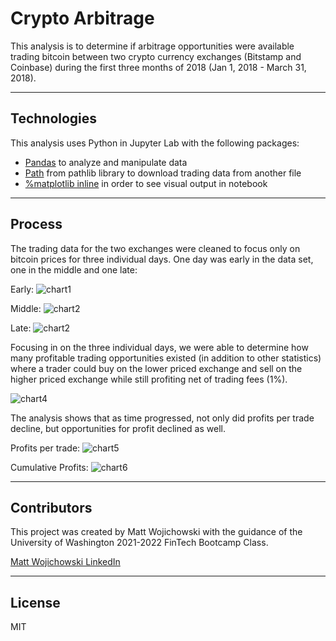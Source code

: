 # Crypto Arbitrage

This analysis is to determine if arbitrage opportunities were available trading bitcoin between two crypto currency exchanges (Bitstamp and Coinbase) during the first three months of 2018 (Jan 1, 2018 - March 31, 2018).

---

## Technologies

This analysis uses Python in Jupyter Lab with the following packages:

- [Pandas](https://pandas.pydata.org/) to analyze and manipulate data
- [Path](https://docs.python.org/3.7/library/pathlib.html) from pathlib library to download trading data from another file
- [%matplotlib inline](https://matplotlib.org/) in order to see visual output in notebook 

---

## Process

The trading data for the two exchanges were cleaned to focus only on bitcoin prices for three individual days. One day was early in the data set, one in the middle and one late:

Early:
![chart1](images/chart1.PNG)

Middle:
![chart2](images/chart2.PNG)

Late:
![chart2](images/chart2.PNG)

Focusing in on the three individual days, we were able to determine how many profitable trading opportunities existed (in addition to other statistics) where a trader could buy on the lower priced exchange and sell on the higher priced exchange while still profiting net of trading fees (1%). 

![chart4](images/chart4.PNG)

The analysis shows that as time progressed, not only did profits per trade decline, but opportunities for profit declined as well.


Profits per trade:
![chart5](images/chart5.PNG)


Cumulative Profits:
![chart6](images/chart6.PNG)

---

## Contributors

This project was created by Matt Wojichowski with the guidance of the University of Washington 2021-2022 FinTech Bootcamp Class.

[Matt Wojichowski LinkedIn](https://www.linkedin.com/in/matt-wojichowski-cfa-caia-93a34a42/)

---

## License 

MIT